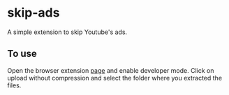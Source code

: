 # skip-ads
A simple extension to skip Youtube's ads.

## To use
Open the browser extension [page](chrome://extensions/) and enable developer mode. Click on upload without compression and select the folder where you extracted the files.
